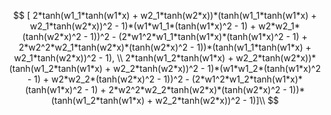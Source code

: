 $$
[ 2*tanh(w1_1*tanh(w1*x) + w2_1*tanh(w2*x))*(tanh(w1_1*tanh(w1*x) + w2_1*tanh(w2*x))^2 - 1)*(w1*w1_1*(tanh(w1*x)^2 - 1) + w2*w2_1*(tanh(w2*x)^2 - 1))^2 - (2*w1^2*w1_1*tanh(w1*x)*(tanh(w1*x)^2 - 1) + 2*w2^2*w2_1*tanh(w2*x)*(tanh(w2*x)^2 - 1))*(tanh(w1_1*tanh(w1*x) + w2_1*tanh(w2*x))^2 - 1), \\
2*tanh(w1_2*tanh(w1*x) + w2_2*tanh(w2*x))*(tanh(w1_2*tanh(w1*x) + w2_2*tanh(w2*x))^2 - 1)*(w1*w1_2*(tanh(w1*x)^2 - 1) + w2*w2_2*(tanh(w2*x)^2 - 1))^2 - (2*w1^2*w1_2*tanh(w1*x)*(tanh(w1*x)^2 - 1) + 2*w2^2*w2_2*tanh(w2*x)*(tanh(w2*x)^2 - 1))*(tanh(w1_2*tanh(w1*x) + w2_2*tanh(w2*x))^2 - 1)]\\
$$

